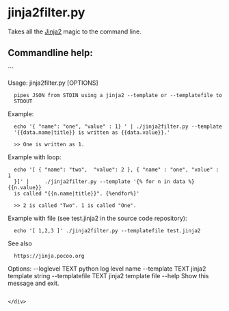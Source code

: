 <!-- Automatically generated from README.md.edit. Please edit that file -->

# jinja2filter.py

Takes all the [Jinja2](https://jinja.pocoo.org) magic to the command line.



## Commandline help:
<div data-cmdline="./jinja2filter.py --help">
```

Usage: jinja2filter.py [OPTIONS]

      pipes JSON from STDIN using a jinja2 --template or --templatefile to
      STDOUT

  Example:

      echo '{ "name": "one", "value" : 1} ' | ./jinja2filter.py --template
      '{{data.name|title}} is written as {{data.value}}.'

      >> One is written as 1.

  Example with loop:

      echo '[ { "name": "two",  "value": 2 }, { "name" : "one", "value" : 1
      }]' |     ./jinja2filter.py --template '{% for n in data %}{{n.value}}
      is called "{{n.name|title}}". {%endfor%}'

      >> 2 is called "Two". 1 is called "One".

  Example with file (see test.jinja2 in the source code repository):

      echo '[ 1,2,3 ]' ./jinja2filter.py --templatefile test.jinja2

  See also

      https://jinja.pocoo.org



Options:
  --loglevel TEXT      python log level name
  --template TEXT      jinja2 template string
  --templatefile TEXT  jinja2 template file
  --help               Show this message and exit.

```

</div>

